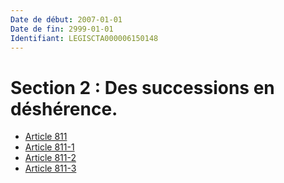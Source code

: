 ```yaml
---
Date de début: 2007-01-01
Date de fin: 2999-01-01
Identifiant: LEGISCTA000006150148
---
```


<h1>Section 2 : Des successions en déshérence.</h1>

- [Article 811](article_811.md)
- [Article 811-1](article_811-1.md)
- [Article 811-2](article_811-2.md)
- [Article 811-3](article_811-3.md)
